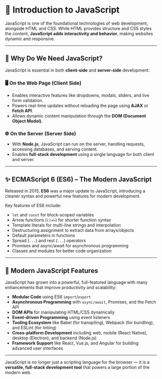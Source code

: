 # 📘 Introduction to JavaScript

JavaScript is one of the foundational technologies of web development, alongside HTML and CSS. While HTML provides structure and CSS styles the content, **JavaScript adds interactivity and behavior**, making websites dynamic and responsive.

---

## 🧩 Why Do We Need JavaScript?

JavaScript is essential in both **client-side** and **server-side** development:

### 🖥️ On the Web Page (Client Side)

- Enables interactive features like dropdowns, modals, sliders, and live form validation.
- Powers real-time updates without reloading the page using **AJAX** or **Fetch API**.
- Allows dynamic content manipulation through the **DOM (Document Object Model)**.

### 🌐 On the Server (Server Side)

- With **Node.js**, JavaScript can run on the server, handling requests, accessing databases, and serving content.
- Enables **full-stack development** using a single language for both client and server.

---

## ✨ ECMAScript 6 (ES6) – The Modern JavaScript

Released in 2015, **ES6** was a major update to JavaScript, introducing a cleaner syntax and powerful new features for modern development.

Key features of ES6 include:

- `let` and `const` for block-scoped variables
- Arrow functions (`()=>`) for shorter function syntax
- Template literals for multi-line strings and interpolation
- Destructuring assignment to extract data from arrays/objects
- Default parameters in functions
- Spread (`...`) and rest (`...`) operators
- Promises and async/await for asynchronous programming
- Classes and modules for better code organization

---

## 🚀 Modern JavaScript Features

JavaScript has grown into a powerful, full-featured language with many enhancements that improve productivity and scalability:

- **Modular Code** using ES6 `import`/`export`
- **Asynchronous Programming** with `async/await`, Promises, and the Fetch API
- **DOM APIs** for manipulating HTML/CSS dynamically
- **Event-driven Programming** using event listeners
- **Tooling Ecosystem** like Babel (for transpiling), Webpack (for bundling), and ESLint (for linting)
- **Cross-platform Development** including web, mobile (React Native), desktop (Electron), and backend (Node.js)
- **Framework Support** like React, Vue.js, and Angular for building advanced user interfaces

---

JavaScript is no longer just a scripting language for the browser — it is a **versatile, full-stack development tool** that powers a large portion of the modern web.

